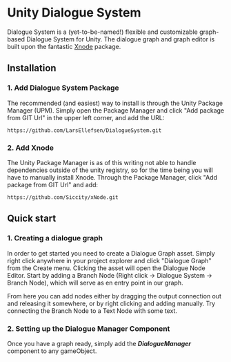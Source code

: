 # Unity Dialogue System

Dialogue System is a (yet-to-be-named!) flexible and customizable graph-based Dialogue System for Unity. The dialogue graph and graph editor is built upon the fantastic [Xnode](https://github.com/Siccity/xNode) package.

## Installation


### 1. Add Dialogue System Package
The recommended (and easiest) way to install is through the Unity Package Manager (UPM). 
Simply open the Package Manager and click "Add package from GIT Url" in the upper left corner, and add the URL:

```https://github.com/LarsEllefsen/DialogueSystem.git```

### 2. Add Xnode
The Unity Package Manager is as of this writing not able to handle dependencies outside of the unity registry, so for the time being you will have to manually install Xnode.
Through the Package Manager, click "Add package from GIT Url" and add:

```https://github.com/Siccity/xNode.git```

## Quick start

### 1. Creating a dialogue graph
In order to get started you need to create a Dialogue Graph asset. Simply right click anywhere in your project explorer and click "Dialogue Graph" from the Create menu. Clicking the asset will open the Dialogue Node Editor. Start by adding a Branch Node (Right click -> Dialogue System -> Branch Node), which will serve as en entry point in our graph. 

From here you can add nodes either by dragging the output connection out and releasing it somewhere, or by right clicking and adding manually. Try connecting the Branch Node to a Text Node with some text.

### 2. Setting up the Dialogue Manager Component
Once you have a graph ready, simply add the ***DialogueManager*** component to any gameObject. 
